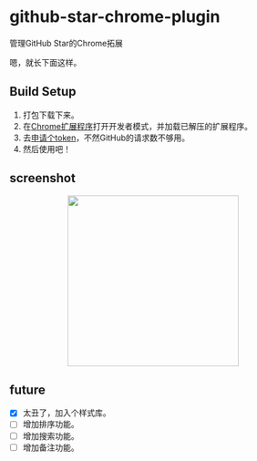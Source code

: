 # github-star-chrome-plugin

管理GitHub Star的Chrome拓展

嗯，就长下面这样。

## Build Setup

1. 打包下载下来。
2. 在[Chrome扩展程序](chrome://extensions)打开开发者模式，并加载已解压的扩展程序。
3. 去[申请个token](https://github.com/settings/tokens)，不然GitHub的请求数不够用。
4. 然后使用吧！

## screenshot

<p align="center">
  <img src="https://user-images.githubusercontent.com/12730596/45739338-53c48500-bc25-11e8-9467-f718ccfbd38f.png" width="300px">
</p>

## future

- [x] 太丑了，加入个样式库。
- [ ] 增加排序功能。
- [ ] 增加搜索功能。
- [ ] 增加备注功能。
